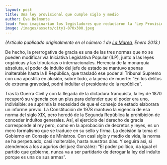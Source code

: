 ```yaml
---
layout: post
title: Una ley provisional que cumple siglo y medio
author: Eva Belmonte
lead: Poco imaginarían los legisladores que redactaron la 'Ley Provisional de 18 de junio de 1870 por el que se establecen normas para el ejercicio de la gracia del indulto' que su impronta iba a permanecer, casi inalterable, hasta el año 2012.
image: /images/assets/city1-870x300.jpeg
---
```


_(Artículo publicado originalmente en el número 1 de <a href="http://www.lamarea.com">La Marea</a>, Enero 2013.)_

De hecho, la prerrogativa de gracia es una de las tres normas que no se pueden modificar vía Iniciativa Legislativa Popular (ILP), junto a las leyes orgánicas y las tributarias o internacionales. Herencia de la monarquía absoluta, el poder de indulto del jefe de estado se mantuvo apenas inalterable hasta la II República, que trasladó ese poder al  Tribunal Supremo con una apostilla en alusión, sobre todo, a la pena de muerte: “En los delitos de extrema gravedad, podrá indultar el presidente de la república”.

Tras la Guerra Civil y con la llegada de la dictadura franquista, la ley de 1870 recuperó su vigencia con un plus para defender que el poder era uno, indivisible: se suprimía la necesidad de que el consejo de estado elaborara un informe previo. La Constitución de 1978 mantuvo la vigencia de esa norma del siglo XIX, pero heredó de la Segunda República la prohibición de conceder indultos generales. Así, el ejercicio del derecho de gracia corresponde al rey pero, como en la aprobación de decretos y leyes, es un mero formalismo que se traduce en su sello y firma. La decisión la toma el Gobierno en Consejo de Ministros. Con casi siglo y medio de vida, la norma se ha perpetuado, casi inalterable, hasta nuestros días. Y seguirá así, si atendemos a los augurios del juez González: “El poder político, da igual el partido que gobierne, nunca va a ser partidario de derogar la ley del indulto porque es una de sus armas”.


